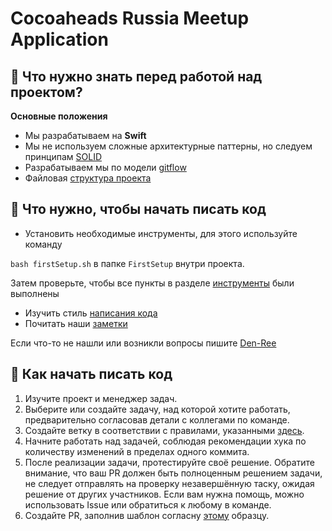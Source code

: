 Cocoaheads Russia Meetup Application
============================

## 🚀 Что нужно знать перед работой над проектом?

**Основные положения**

* Мы разрабатываем на **Swift**
* Мы не используем сложные архитектурные паттерны, но следуем принципам [SOLID](https://www.youtube.com/watch?v=y7nxFXnEyrU)
* Разрабатываем мы по модели [gitflow](http://danielkummer.github.io/git-flow-cheatsheet/)
* Файловая [структура проекта](https://mm.tt/856513265?t=SqKrewhshG)


## 🔧 Что нужно, чтобы начать писать код

* Установить необходимые инструменты, для этого используйте команду

`bash firstSetup.sh` в папке `FirstSetup` внутри проекта.

Затем проверьте, чтобы все пункты в разделе [инструменты](Dev-Tools) были выполнены
* Изучить стиль [написания кода](Coding-Style)
* Почитать наши [заметки](Development-Notes)

Если что-то не нашли или возникли вопросы пишите [Den-Ree](https://github.com/Den-Ree)

## 💪 Как начать писать код
1. Изучите проект и менеджер задач.
2. Выберите или создайте задачу, над которой хотите работать, предварительно согласовав детали с коллегами по команде.
3. Создайте ветку в соответствии с правилами, указанными [здесь](https://github.com/azimin/CocoaHeadsMeetupApp/wiki/Coding-style#Оформление-при-работе-с-git).
4. Начните работать над задачей, соблюдая рекомендации хука по количеству изменений в пределах одного коммита.
5. После реализации задачи, протестируйте своё решение. Обратите внимание, что ваш PR должен быть полноценным решением задачи, не следует отправлять на проверку незавершённую таску, ожидая решение от других участников. Если вам нужна помощь, можно использовать Issue или обратиться к любому в команде.
6. Создайте PR, заполнив шаблон согласну [этому](https://github.com/azimin/CocoaHeadsMeetupApp/wiki/Templates#Описание-pr) образцу.
